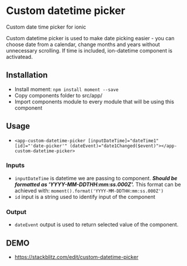 # Custom datetime picker
Custom date time picker for ionic

Custom datetime picker is used to make date picking easier - you can choose date from a calendar, change months and years without unnecessary scrolling. 
If time is included, ion-datetime component is activatead. 

## Installation
- Install moment: `npm install moment --save`
- Copy components folder to src/app/
- Import components module to every module that will be using this component

## Usage 
- `<app-custom-datetime-picker [inputDateTime]="dateTime1" [id]="'date-picker'" (dateEvent)="date1Changed($event)"></app-custom-datetime-picker>`

### Inputs 
- `inputDateTime` is datetime we are passing to component. ***Should be formatted as 'YYYY-MM-DDTHH:mm:ss.000Z'.*** This format can be achieved with: `moment().format('YYYY-MM-DDTHH:mm:ss.000Z')`
- `id` input is a string used to identify input of the component

### Output 
- `dateEvent` output is used to return selected value of the component. 


## DEMO
- https://stackblitz.com/edit/custom-datetime-picker
